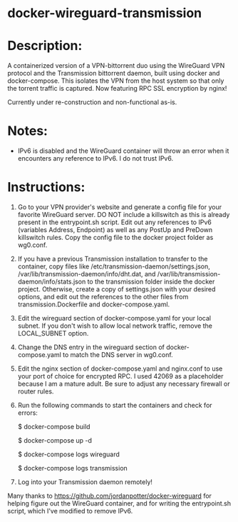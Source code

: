 # docker-wireguard-transmission
# Description:
A containerized version of a VPN-bittorrent duo using the WireGuard VPN protocol and the Transmission bittorrent daemon, built using docker and docker-compose. This isolates the VPN from the host system so that only the torrent traffic is captured. Now featuring RPC SSL encryption by nginx!

Currently under re-construction and non-functional as-is.

# Notes:
- IPv6 is disabled and the WireGuard container will throw an error when it encounters any reference to IPv6. I do not trust IPv6.

# Instructions: 
1. Go to your VPN provider's website and generate a config file for your favorite WireGuard server. DO NOT include a killswitch as this is already present in the entrypoint.sh script. Edit out any references to IPv6 (variables Address, Endpoint) as well as any PostUp and PreDown killswitch rules. Copy the config file to the docker project folder as wg0.conf.
2. If you have a previous Transmission installation to transfer to the container, copy files like /etc/transmission-daemon/settings.json, /var/lib/transmission-daemon/info/dht.dat, and /var/lib/transmission-daemon/info/stats.json to the transmission folder inside the docker project. Otherwise, create a copy of settings.json with your desired options, and edit out the references to the other files from transmission.Dockerfile and docker-compose.yaml. 
3. Edit the wireguard section of docker-compose.yaml for your local subnet. If you don't wish to allow local network traffic, remove the LOCAL_SUBNET option.
4. Change the DNS entry in the wireguard section of docker-compose.yaml to match the DNS server in wg0.conf.
5. Edit the nginx section of docker-compose.yaml and nginx.conf to use your port of choice for encrypted RPC. I used 42069 as a placeholder because I am a mature adult. Be sure to adjust any necessary firewall or router rules.
6. Run the following commands to start the containers and check for errors:

    $ docker-compose build
    
    $ docker-compose up -d
    
    $ docker-compose logs wireguard
    
    $ docker-compose logs transmission

6. Log into your Transmission daemon remotely!

Many thanks to https://github.com/jordanpotter/docker-wireguard for helping figure out the WireGuard container, and for writing the entrypoint.sh script, which I've modified to remove IPv6.
